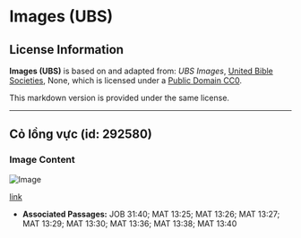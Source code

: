 # Images (UBS)

## License Information

**Images (UBS)** is based on and adapted from: _UBS Images_, [United Bible Societies](https://unitedbiblesocieties.org/), None, which is licensed under a [Public Domain CC0](https://creativecommons.org/public-domain/cc0/).

This markdown version is provided under the same license.



--------------------------------

## Cỏ lồng vực (id: 292580)

### Image Content

![Image](https://cdn.aquifer.bible/aquifer-content/resources/Media/WEB-0174_darnel.jpg)

[link](https://cdn.aquifer.bible/aquifer-content/resources/Media/WEB-0174_darnel.jpg)

* **Associated Passages:** JOB 31:40; MAT 13:25; MAT 13:26; MAT 13:27; MAT 13:29; MAT 13:30; MAT 13:36; MAT 13:38; MAT 13:40

